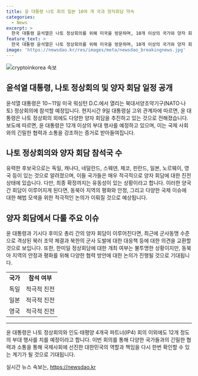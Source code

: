 ```yaml
---
title: 윤 대통령 나토 회의 일본 10여 개 국과 양자회담 약속
categories:
  - News
excerpt: >
  한국 대통령 윤석열은 나토 정상회의를 위해 미국을 방문하며, 10개 이상의 국가와 양자 회담을 추진하고 있다. 이번 회의에서는 독일, 캐나다, 네덜란드, 일본 등과 양자 회담이 예정되어 있으며, 특히 일본과의 회담에서는 군사동맹 수준으로 격상된 북러 조약과 북한의 군사 도발에 대한 대응책 등이 논의될 것으로 보인다. 또한, 나토 사무총장과의 양자 회담도 추가로 이뤄질 예정으로, 윤 대통령의 활발한 외교 일정이 예상된다.
feature_text: >
  한국 대통령 윤석열은 나토 정상회의를 위해 미국을 방문하며, 10개 이상의 국가와 양자 회담을 추진하고 있다. 이번 회의에서는 독일, 캐나다, 네덜란드, 일본 등과 양자 회담이 예정되어 있으며, 특히 일본과의 회담에서는 군사동맹 수준으로 격상된 북러 조약과 북한의 군사 도발에 대한 대응책 등이 논의될 것으로 보인다. 또한, 나토 사무총장과의 양자 회담도 추가로 이뤄질 예정으로, 윤 대통령의 활발한 외교 일정이 예상된다.
image: 'https://newsdao.kr/res/images/meta/newsdao_breakingnews.jpg'
---
```


<p><img src="https://newsdao.kr/res/images/meta/newsdao_breakingnews.jpg" alt="cryptoinkorea 속보" /></p>

<h2 data-ke-size="size26">윤석열 대통령, 나토 정상회의 및 양자 회담 일정 공개</h2>

<p data-ke-size="size16">윤석열 대통령은 10∼11일 미국 워싱턴 D.C.에서 열리는 북대서양조약기구(NATO·나토) 정상회의에 참석할 예정입니다. 현지시간 9일 대통령실 고위 관계자에 따르면, 윤 대통령은 나토 정상회의 외에도 다양한 양자 회담을 추진하고 있는 것으로 전해졌습니다. 보도에 따르면, 윤 대통령은 12개 이상의 부대 행사를 예정하고 있으며, 이는 국제 사회와의 긴밀한 협력과 소통을 강조하는 증거로 받아들여집니다.</p>

<h2 data-ke-size="size26">나토 정상회의와 양자 회담 참석국 수</h2>

<p data-ke-size="size16">유력한 후보국으로는 독일, 캐나다, 네덜란드, 스웨덴, 체코, 핀란드, 일본, 노르웨이, 영국 등이 있는 것으로 알려졌으며, 이들 국가들은 매우 적극적으로 양자 회담에 대한 진전 상태에 있습니다. 다만, 최종 확정까지는 유동성이 있는 상황이라고 합니다. 이러한 양국 간 회담이 이루어지게 된다면, 동북아 지역의 평화와 안정, 그리고 다양한 국제 이슈에 대한 해법 모색을 위한 적극적인 논의가 이뤄질 것으로 예상됩니다.</p>

<h2 data-ke-size="size26">양자 회담에서 다룰 주요 이슈</h2>

<p data-ke-size="size16">윤 대통령과 기시다 후미오 총리 간의 양자 회담이 이루어진다면, 최근에 군사동맹 수준으로 격상된 북러 조약 체결과 북한의 군사 도발에 대한 대응책 등에 대한 의견을 교환할 것으로 보입니다. 또한, 한미일 정상회담에 대한 개최 여부는 불투명한 상황이지만, 동북아 지역의 안정과 평화를 위해 다양한 협력 방안에 대한 논의가 진행될 것으로 기대됩니다.</p>

<table>
  <tr>
    <td style="text-align: center; height: 17px;"><b>국가</b></td>
    <td style="text-align: center; height: 17px;"><b>참석 여부</b></td>
  </tr>
  <tr>
    <td style="text-align: center; height: 17px;">독일</td>
    <td style="text-align: center; height: 17px;">적극적 진전</td>
  </tr>
  <tr>
    <td style="text-align: center; height: 17px;">일본</td>
    <td style="text-align: center; height: 17px;">적극적 진전</td>
  </tr>
  <tr>
    <td style="text-align: center; height: 17px;">영국</td>
    <td style="text-align: center; height: 17px;">적극적 진전</td>
  </tr>
</table>

<hr>

<p data-ke-size="size16">윤 대통령은 나토 정상회의와 인도·태평양 4개국 파트너(IP4) 회의 이외에도 12개 정도의 부대 행사를 치를 예정이라고 합니다. 이번 회의를 통해 다양한 국가들과의 긴밀한 협력과 소통을 통해 국제사회에 선진한 대한민국의 역할과 책임을 다시 한번 확인할 수 있는 계기가 될 것으로 기대됩니다.</p>
실시간 뉴스 속보는, <a href="https://newsdao.kr" rel="dofollow">https://newsdao.kr</a>


